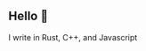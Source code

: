 ## Hello 👋
<!-- ![Nathan's GitHub stats](https://github-readme-stats.vercel.app/api?username=nate10j&theme=gruvbox) -->

I write in Rust, C++, and Javascript
